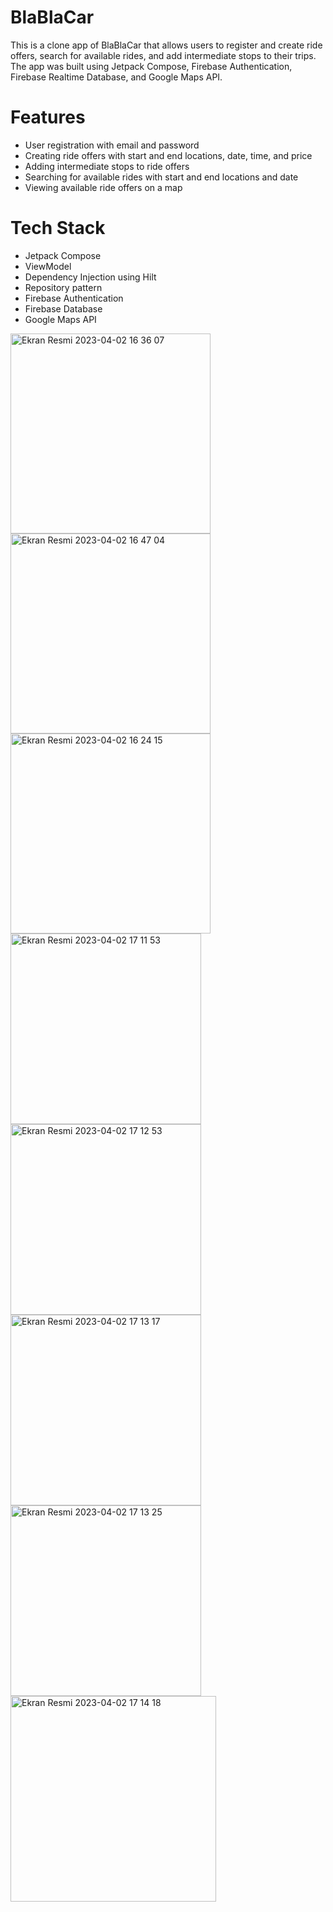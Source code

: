 # BlaBlaCar
This is a clone app of BlaBlaCar that allows users to register and create ride offers, search for available rides, and add intermediate stops to their trips. The app was built using Jetpack Compose, Firebase Authentication, Firebase Realtime Database, and Google Maps API.

# Features
* User registration with email and password
* Creating ride offers with start and end locations, date, time, and price
* Adding intermediate stops to ride offers
* Searching for available rides with start and end locations and date
* Viewing available ride offers on a map
# Tech Stack
* Jetpack Compose
* ViewModel
* Dependency Injection using Hilt
* Repository pattern
* Firebase Authentication
* Firebase Database
* Google Maps API

<img width="320" alt="Ekran Resmi 2023-04-02 16 36 07" src="https://user-images.githubusercontent.com/41927152/229378168-fc278aa2-1ea5-4ba6-b018-85091bb6a3e0.png"><img width="320" alt="Ekran Resmi 2023-04-02 16 47 04" src="https://user-images.githubusercontent.com/41927152/229378190-f11429b9-af18-4587-8f6a-23fd5bfde84e.png">
<img width="320" alt="Ekran Resmi 2023-04-02 16 24 15" src="https://user-images.githubusercontent.com/41927152/229378195-0ff6ea1f-dc2d-4b6c-bce5-13091c29c51f.png">
<img width="305" alt="Ekran Resmi 2023-04-02 17 11 53" src="https://user-images.githubusercontent.com/41927152/229379257-cb1d7480-c061-4040-b915-c453b4524aa0.png"><img width="305" alt="Ekran Resmi 2023-04-02 17 12 53" src="https://user-images.githubusercontent.com/41927152/229379287-dd7578e1-1663-4b78-838b-0f871057c262.png"><img width="305" alt="Ekran Resmi 2023-04-02 17 13 17" src="https://user-images.githubusercontent.com/41927152/229379365-8e1796c1-e428-4abc-84e3-aeac578561fc.png"><img width="305" alt="Ekran Resmi 2023-04-02 17 13 25" src="https://user-images.githubusercontent.com/41927152/229379370-5ce1eb3e-adac-4cc9-9b24-e460d148ad02.png">
<img width="329" alt="Ekran Resmi 2023-04-02 17 14 18" src="https://user-images.githubusercontent.com/41927152/229379392-0e8f516d-0b7b-4264-a78d-40351f8ecb38.png">
